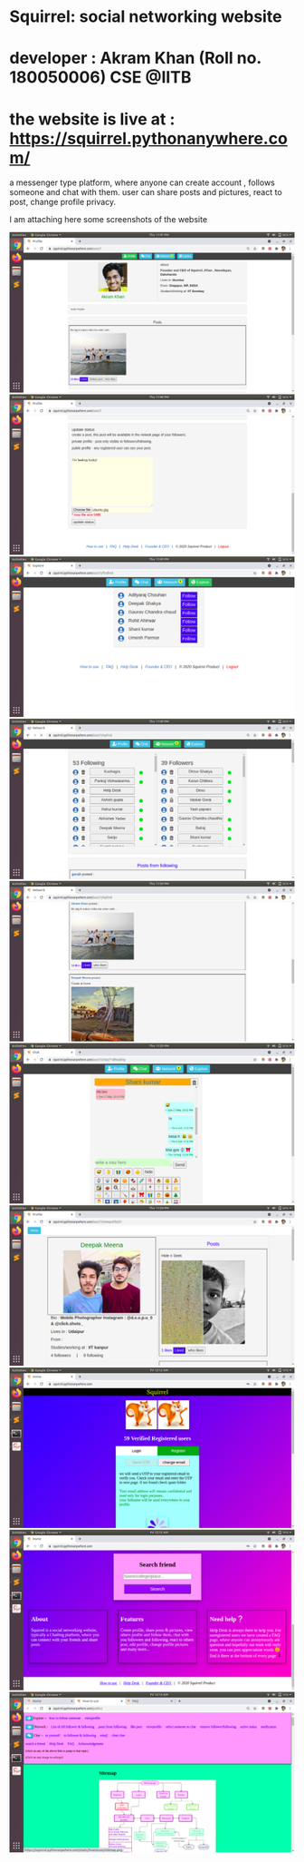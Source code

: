 # Squirrel: social networking website
# developer : Akram Khan (Roll no. 180050006) CSE @IITB  

# the website is live at :  https://squirrel.pythonanywhere.com/

a messenger type platform, where anyone can create account , follows someone and chat with them.
user can share posts and pictures, react to post, change profile privacy.

I am attaching here some screenshots of the website

![image](https://github.com/amplify-tech/squirrel2/blob/master/screenshots/ss_1.png)
![image](https://github.com/amplify-tech/squirrel2/blob/master/screenshots/ss_2.png)
![image](https://github.com/amplify-tech/squirrel2/blob/master/screenshots/ss_3.png)
![image](https://github.com/amplify-tech/squirrel2/blob/master/screenshots/ss_4.png)
![image](https://github.com/amplify-tech/squirrel2/blob/master/screenshots/ss_5.png)
![image](https://github.com/amplify-tech/squirrel2/blob/master/screenshots/ss_6.png)
![image](https://github.com/amplify-tech/squirrel2/blob/master/screenshots/ss_7.png)
![image](https://github.com/amplify-tech/squirrel2/blob/master/screenshots/ss_8.png)
![image](https://github.com/amplify-tech/squirrel2/blob/master/screenshots/ss_9.png)
![image](https://github.com/amplify-tech/squirrel2/blob/master/screenshots/ss_10.png)

